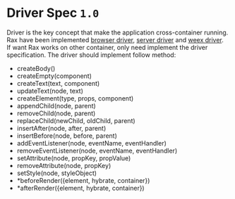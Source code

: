 # Driver Spec `1.0`

Driver is the key concept that make the application cross-container running.
Rax have been implemented [browser driver](../../packages/driver-browser/src/index.js), [server driver](../../packages/driver-server/src/index.js) and [weex driver](../../packages/driver-weex/src/index.js).
If want Rax works on other container, only need implement the driver specification.
The driver should implement follow method:

* createBody()
* createEmpty(component)
* createText(text, component)
* updateText(node, text)
* createElement(type, props, component)
* appendChild(node, parent)
* removeChild(node, parent)
* replaceChild(newChild, oldChild, parent)
* insertAfter(node, after, parent)
* insertBefore(node, before, parent)
* addEventListener(node, eventName, eventHandler)
* removeEventListener(node, eventName, eventHandler)
* setAttribute(node, propKey, propValue)
* removeAttribute(node, propKey)
* setStyle(node, styleObject)
* *beforeRender({element, hybrate, container})
* *afterRender({element, hybrate, container})
